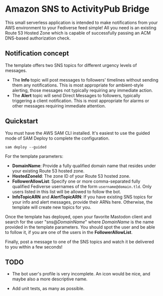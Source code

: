 # Amazon SNS to ActivityPub Bridge

This small serverless application is intended to make notifications
from your AWS environment to your Fediverse feed simple! All you need
is an existing Route 53 Hosted Zone which is capable of successfully
passing an ACM DNS-based authorization check.

## Notification concept

The template offers two SNS topics for different urgency levels of
messages.

* The **Info** topic will post messages to followers' timelines
  without sending them any notifications. This is most appropriate for
  ambient-style alerting, those messages not typically requiring any
  immediate action.
* The **Alert** topic will send Direct Messages to followers,
  typically triggering a client notification. This is most appropriate
  for alarms or other messages requiring immediate attention.

## Quickstart

You must have the AWS SAM CLI installed. It's easiest to use the
guided mode of SAM Deploy to complete the configuration.

```
sam deploy --guided
```

For the template parameters:

* **DomainName**: Provide a fully qualified domain name that resides
  under your existing Route 53 hosted zone.
* **HostedZoneId**: The zone ID of your Route 53 hosted zone.
* **FollowerAllowList**: Specify one or more comma-separated fully
  qualified Fediverse usernames of the form `username@domain.tld`.
  Only users listed in this list will be allowed to follow the bot.
* **InfoTopicARN** and **AlertTopicARN**: If you have existing SNS
  topics for your info and alert messages, provide their ARNs here.
  Otherwise, the template will create new topics for you.
  
Once the template has deployed, open your favorite Mastodon client and
search for the user "sns@_DomainName_" where _DomainName_ is the name
provided in the template parameters. You should spot the user and be
able to follow it, if you are one of the users in the
**FollowerAllowList**.

Finally, post a message to one of the SNS topics and watch it be
delivered to you within a few seconds!

## TODO
  
* The bot user's profile is very incomplete. An icon would be nice,
  and maybe also a more descriptive name.
  
* Add unit tests, as many as possible.

